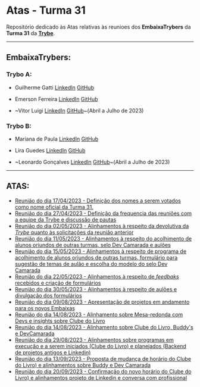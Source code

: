 
# Atas  - Turma 31

Repositório dedicado às Atas relativas às reunioes dos **EmbaixaTrybers** da **Turma 31** da [**Trybe**](https://www.betrybe.com/).

 -----
 
## EmbaixaTrybers:

 ### **Trybo A:**
* Guilherme Gatti  [LinkedIn](https://www.linkedin.com/in/guilhermegattimarinho/) [GitHub](https://github.com/guilhermegattimarinho)
* Emerson Ferreira  [LinkedIn](linkedin.com/in/emersonfbarros/) [GitHub](https://github.com/emersonfbarros)

    
* ~Vitor Luigi [LinkedIn](https://www.linkedin.com/in/vitorluigidev/) [GitHub](https://github.com/vitorluigif)~(Abril a Julho de 2023)

 ### **Trybo B:**
* Mariana de Paula  [LinkedIn](https://www.linkedin.com/in/marianapcorrea/) [GitHub](https://github.com/marianapcorrea)
* Lira Guedes  [LinkedIn](https://www.linkedin.com/in/lira-raj%C3%A3o-guedes-146122196/) [GitHub](https://github.com/Lira-guedes)

  
* ~Leonardo Gonçalves [LinkedIn](https://www.linkedin.com/in/leobacamarte/) [GitHub](https://github.com/Leobacamarte)~(Abril a Julho de 2023)

-----

## ATAS:
 * [Reunião do dia 17/04/2023 - Definição dos nomes a serem votados como nome oficial da Turma 31.](https://github.com/marianapcorrea/Atas-Turma31/blob/master/17-04-23.md)
 * [Reunião do dia 27/04/2023 - Definição da frequencia das reuniões com a equipe da Trybe e discussão de pautas](https://github.com/marianapcorrea/Atas-Turma31/blob/master/27-04-26.md)
 * [Reunião do dia 02/05/2023 - Alinhamentos à respeito da devolutiva da *Trybe* quanto às solicitações da reunião anterior](https://github.com/marianapcorrea/Atas-Turma31/blob/master/02-05-23.md)
 * [Reunião do dia 11/05/2023 - Alinhamentos à respeito do acolhimento de alunos oriundos de outras turmas, selo Dev Camarada e aulões](https://github.com/marianapcorrea/Atas-Turma31/blob/master/11-05-23.md)
 * [Reunião do dia 15/05/2023 - Alinhamentos à respeito de programa de acolhimento de alunos oriundos de outras turmas, formulário para sugestão de temas de aulão e escolha do modelo do selo Dev Camarada](https://github.com/marianapcorrea/Atas-Turma31/blob/master/15-05-23.md)
 * [Reunião do dia 22/05/2023 - Alinhamentos à respeito de *feedbaks* recebidos e criação de formulários](https://github.com/marianapcorrea/Atas-Turma31/blob/master/22-05-23.md)
 * [Reunião do dia 30/05/2023 - Alinhamentos à respeito de aulões e divulgação dos formulários](https://github.com/marianapcorrea/Atas-Turma31/blob/master/30-05-23.md)
 * [Reunião do dia 09/08/2023 - Apresentação de projetos em andamento para os novos Embaixas](https://github.com/marianapcorrea/Atas-Turma31/blob/master/09-08-23.md)
 * [Reunião do dia 14/08/2023 - Alinhamento sobre Mesa-redonda com Devs e insights sobre Clube do Livro](https://github.com/marianapcorrea/Atas-Turma31/blob/master/14-08-23.md)
 * [Reunião do dia 14/08/2023 - Alinhamento sobre Clube do Livro, Buddy's e DevCamarada](https://github.com/marianapcorrea/Atas-Turma31/blob/master/23-08-23.md)
 * [Reunião do dia 29/08/2023 - Alinhamentos sobre programas em execução e a serem iniciados (Clube do Livro) e planejados (Backend de projetos antigos e Linkedin)](https://github.com/marianapcorrea/Atas-Turma31/blob/master/29-08-23.md)
 * [Reunião do dia 13/09/2023 - Proposta de mudança de horário do Clube do Livro) e alinhamentos sobre Buddy e Dev Camarada](https://github.com/marianapcorrea/Atas-Turma31/blob/master/13-09-23.md)
 *  [Reunião do dia 20/09/2023 - Confirmação do novo horário do Clube do Livro) e alinhamentos projeto de Linkedin e conversa com profissional](https://github.com/marianapcorrea/Atas-Turma31/blob/master/20-09-23.md)
